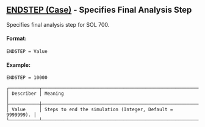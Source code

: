 ## [ENDSTEP (Case)](https://help.hexagonmi.com/bundle/MSC_Nastran_2022.4/page/Nastran_Combined_Book/qrg/casecontrol4a/TOC.ENDSTEP.Case.xhtml) - Specifies Final Analysis Step

Specifies final analysis step for SOL 700.

#### Format:

```nastran
ENDSTEP = Value
```

#### Example:

```nastran
ENDSTEP = 10000
```

```text
┌───────────┬───────────────────────────────────────────────────────────┐
│ Describer │ Meaning                                                   │
├───────────┼───────────────────────────────────────────────────────────┤
│ Value     │ Steps to end the simulation (Integer, Default = 9999999). │
└───────────┴───────────────────────────────────────────────────────────┘
```
